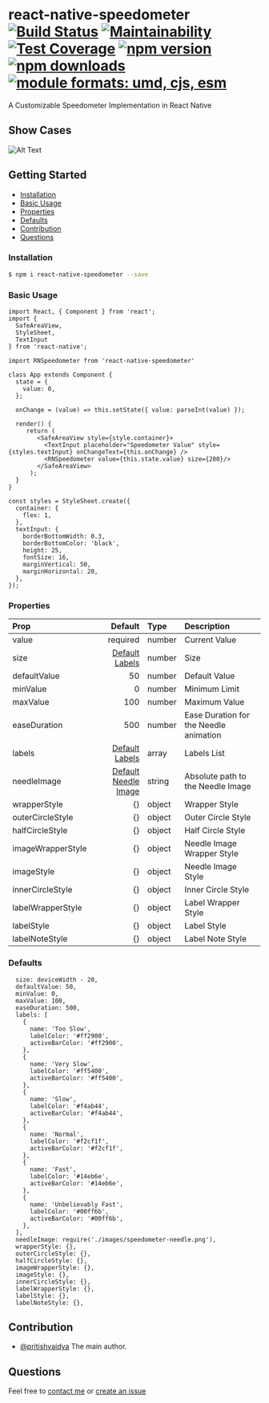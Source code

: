# react-native-speedometer [![Build Status](https://travis-ci.com/pritishvaidya/react-native-speedometer.svg?branch=master)](https://travis-ci.com/pritishvaidya/react-native-speedometer) [![Maintainability](https://api.codeclimate.com/v1/badges/0938f80fff81ed82c9de/maintainability)](https://codeclimate.com/github/pritishvaidya/react-native-speedometer/maintainability) [![Test Coverage](https://api.codeclimate.com/v1/badges/0938f80fff81ed82c9de/test_coverage)](https://codeclimate.com/github/pritishvaidya/react-native-speedometer/test_coverage) [![npm version](https://badge.fury.io/js/react-native-speedometer.svg)](https://badge.fury.io/js/react-native-speedometer) [![npm downloads](https://img.shields.io/npm/dt/react-native-speedometer.svg)](https://npm-stat.com/charts.html?package=react-native-speedometer&from=2018-02-17&to=2018-12-28) <a href="https://github.com/pritishvaidya/react-native-speedometer/blob/master/README.md"><img src="https://img.shields.io/badge/module%20formats-umd%2C%20cjs%2C%20esm-green.svg" alt="module formats: umd, cjs, esm"></a>


A Customizable Speedometer Implementation in React Native


## Show Cases
![Alt Text](https://media.giphy.com/media/7SEJiywhkmM9veTlvi/giphy.gif)

## Getting Started

- [Installation](#installation)
- [Basic Usage](#basic-usage)
- [Properties](#properties)
- [Defaults](#defaults)
- [Contribution](#contribution)
- [Questions](#questions)

### Installation

```bash
$ npm i react-native-speedometer --save
```

### Basic Usage
```
import React, { Component } from 'react';
import {
  SafeAreaView,
  StyleSheet,
  TextInput
} from 'react-native';

import RNSpeedometer from 'react-native-speedometer'

class App extends Component {
  state = {
    value: 0,
  };

  onChange = (value) => this.setState({ value: parseInt(value) });

  render() {
     return (
        <SafeAreaView style={style.container}>
          <TextInput placeholder="Speedometer Value" style={styles.textInput} onChangeText={this.onChange} />
          <RNSpeedometer value={this.state.value} size={200}/>
        </SafeAreaView>
      );
  }
}

const styles = StyleSheet.create({
  container: {
    flex: 1,
  },
  textInput: {
    borderBottomWidth: 0.3,
    borderBottomColor: 'black',
    height: 25,
    fontSize: 16,
    marginVertical: 50,
    marginHorizontal: 20,
  },
});
```

### Properties
| Prop  | Default  | Type | Description |
| :------------ |---------------:| :---------------| :-----|
| value | required | number | Current Value |
| size | [Default Labels](#defaults) | number | Size |
| defaultValue | 50 | number | Default Value |
| minValue | 0 | number | Minimum Limit |
| maxValue | 100 | number | Maximum Value |
| easeDuration | 500| number | Ease Duration for the Needle animation |
| labels | [Default Labels](#defaults) | array | Labels List |
| needleImage | [Default Needle Image](#defaults) | string | Absolute path to the Needle Image |
| wrapperStyle | {} | object | Wrapper Style |
| outerCircleStyle   | {} | object | Outer Circle Style |
| halfCircleStyle   | {} | object | Half Circle Style |
| imageWrapperStyle | {} | object | Needle Image Wrapper Style |
| imageStyle | {} | object | Needle Image Style |
| innerCircleStyle | {} | object | Inner Circle Style |
| labelWrapperStyle | {} | object | Label Wrapper Style |
| labelStyle | {} | object | Label Style |
| labelNoteStyle | {} | object | Label Note Style |

### Defaults
```
  size: deviceWidth - 20,
  defaultValue: 50,
  minValue: 0,
  maxValue: 100,
  easeDuration: 500,
  labels: [
    {
      name: 'Too Slow',
      labelColor: '#ff2900',
      activeBarColor: '#ff2900',
    },
    {
      name: 'Very Slow',
      labelColor: '#ff5400',
      activeBarColor: '#ff5400',
    },
    {
      name: 'Slow',
      labelColor: '#f4ab44',
      activeBarColor: '#f4ab44',
    },
    {
      name: 'Normal',
      labelColor: '#f2cf1f',
      activeBarColor: '#f2cf1f',
    },
    {
      name: 'Fast',
      labelColor: '#14eb6e',
      activeBarColor: '#14eb6e',
    },
    {
      name: 'Unbelievably Fast',
      labelColor: '#00ff6b',
      activeBarColor: '#00ff6b',
    },
  ],
  needleImage: require('./images/speedometer-needle.png'),
  wrapperStyle: {},
  outerCircleStyle: {},
  halfCircleStyle: {},
  imageWrapperStyle: {},
  imageStyle: {},
  innerCircleStyle: {},
  labelWrapperStyle: {},
  labelStyle: {},
  labelNoteStyle: {},
```

## Contribution

- [@pritishvaidya](mailto:pritishvaidya94@gmail.com) The main author.

## Questions

Feel free to [contact me](mailto:pritishvaidya94@gmail.co) or [create an issue](https://github.com/pritishvaidya/react-native-speedometer/issues/new)

